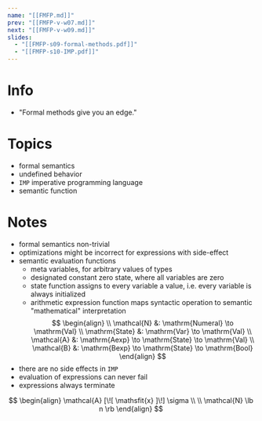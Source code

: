 ```yaml
---
name: "[[FMFP.md]]"
prev: "[[FMFP-v-w07.md]]"
next: "[[FMFP-v-w09.md]]"
slides:
  - "[[FMFP-s09-formal-methods.pdf]]"
  - "[[FMFP-s10-IMP.pdf]]"
---
```

   
  
# Info
- "Formal methods give you an edge."


# Topics
- formal semantics
- undefined behavior
- `IMP` imperative programming language
- semantic function


# Notes
- formal semantics non-trivial
- optimizations might be incorrect for expressions with side-effect
- semantic evaluation functions
	- meta variables, for arbitrary values of types
	- designated constant zero state, where all variables are zero
	- state function assigns to every variable a value, i.e. every variable is always initialized
	- arithmetic expression function maps syntactic operation to semantic "mathematical" interpretation
$$
\begin{align} \\
\mathcal{N} &: \mathrm{Numeral} \to \mathrm{Val} \\
\mathrm{State} &: \mathrm{Var} \to \mathrm{Val} \\
\mathcal{A} &: \mathrm{Aexp} \to \mathrm{State} \to \mathrm{Val} \\
\mathcal{B} &: \mathrm{Bexp} \to \mathrm{State} \to \mathrm{Bool}
\end{align}
$$
- there are no side effects in `IMP`
- evaluation of expressions can never fail
- expressions always terminate

$$
\begin{align}
\mathcal{A} [\![ \mathsfit{x} ]\!] \sigma \\ \\
\mathcal{N} \lb n \rb
\end{align}
$$